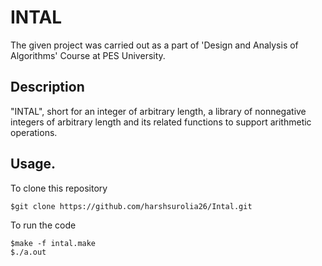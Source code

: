 # INTAL
The given project was carried out as a part of 'Design and Analysis of Algorithms' Course at PES University.

## Description
"INTAL", short for an integer of arbitrary length, a library of nonnegative integers of arbitrary length and its related functions to support arithmetic operations.

## Usage.
To clone this repository
```
$git clone https://github.com/harshsurolia26/Intal.git
```
To run the code
```
$make -f intal.make
$./a.out
```
